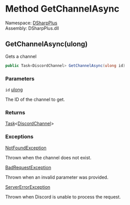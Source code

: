 # Method GetChannelAsync

Namespace: [DSharpPlus](DSharpPlus.md)  
Assembly: DSharpPlus.dll

## <a id="DSharpPlus_DiscordClient_GetChannelAsync_System_UInt64_"></a>GetChannelAsync\(ulong\)

Gets a channel

```csharp
public Task<DiscordChannel> GetChannelAsync(ulong id)
```

### Parameters

`id` [ulong](https://learn.microsoft.com/dotnet/api/system.uint64)

The ID of the channel to get.

### Returns

[Task](https://learn.microsoft.com/dotnet/api/system.threading.tasks.task\-1)<[DiscordChannel](DSharpPlus.Entities.DiscordChannel.md)\>

### Exceptions

[NotFoundException](DSharpPlus.Exceptions.NotFoundException.md)

Thrown when the channel does not exist.

[BadRequestException](DSharpPlus.Exceptions.BadRequestException.md)

Thrown when an invalid parameter was provided.

[ServerErrorException](DSharpPlus.Exceptions.ServerErrorException.md)

Thrown when Discord is unable to process the request.


